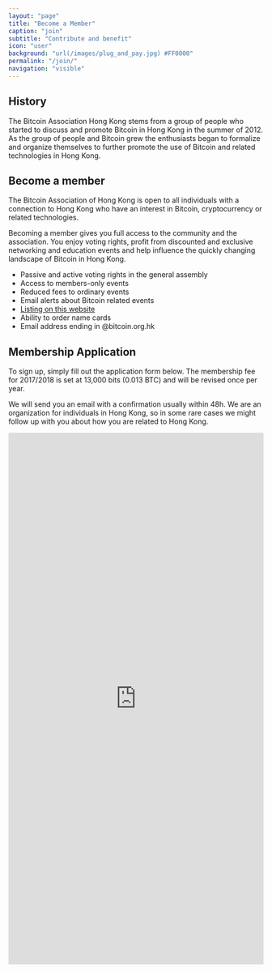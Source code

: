 ```yaml
---
layout: "page"
title: "Become a Member"
caption: "join"
subtitle: "Contribute and benefit"
icon: "user"
background: "url(/images/plug_and_pay.jpg) #FF0000"
permalink: "/join/"
navigation: "visible"
---
```


## History

The Bitcoin Association Hong Kong stems from a group of people who started to discuss and promote Bitcoin in Hong Kong in the summer of 2012. As the group of people and Bitcoin grew the enthusiasts began to formalize and organize themselves to further promote the use of Bitcoin and related technologies in Hong Kong.

## Become a member

The Bitcoin Association of Hong Kong is open to all individuals with a connection to Hong Kong who have an interest in Bitcoin, cryptocurrency or related technologies.

Becoming a member gives you full access to the community and the association. You enjoy voting rights, profit from discounted and exclusive networking and education events and help influence the quickly changing landscape of Bitcoin in Hong Kong.

- Passive and active voting rights in the general assembly
- Access to members-only events
- Reduced fees to ordinary events
- Email alerts about Bitcoin related events
- [Listing on this website](/members)
- Ability to order name cards
- Email address ending in @bitcoin.org.hk


## Membership Application

To sign up, simply fill out the application form below. The membership fee for 2017/2018 is set at 13,000 bits (0.013 BTC) and will be revised once per year.

We will send you an email with a confirmation usually within 48h. We are an organization for individuals in Hong Kong, so in some rare cases we might follow up with you about how you are related to Hong Kong.

<iframe src="https://docs.google.com/forms/d/1p9Z7or6XSwUTgHbf3uwuhWzECkto23Qx7WsMVUYyzV8/viewform?embedded=true" width="100%" height="1050" frameborder="0" marginheight="0" marginwidth="0">Loading...</iframe>
